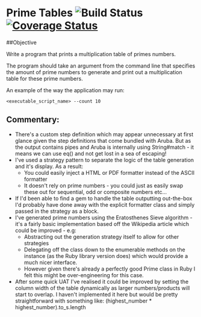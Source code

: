 # Prime Tables ![Build Status](https://travis-ci.org/stuartbates/prime_tables.svg?branch=master) [![Coverage Status](https://coveralls.io/repos/stuartbates/prime_tables/badge.svg?branch=master&service=github)](https://coveralls.io/github/stuartbates/prime_tables?branch=master)

##Objective

Write a program that prints a multiplication table of primes numbers.

The program should take an argument from the command line that specifies the amount of prime numbers to generate and print out a multiplication table for these prime numbers.

An example of the way the application may run:

  `<executable_script_name> --count 10`

## Commentary:

- There's a custom step definition which may appear unnecessary at first glance given the step definitions that come bundled with Aruba.  But as the output contains pipes and Aruba is internally using String#match - it means we can use eq() and not get lost in a sea of escaping!
- I've used a strategy pattern to separate the logic of the table generation and it's display.  As a result:
  - You could easily inject a HTML or PDF formatter instead of the ASCII formatter
  - It doesn't rely on prime numbers - you could just as easily swap these out for sequential, odd or composite numbers etc...
- If I'd been able to find a gem to handle the table outputting out-the-box I'd probably have done away with the explicit formatter class and simply passed in the strategy as a block.
- I've generated prime numbers using the Eratosthenes Sieve algorithm - it's a fairly basic implementation based off the Wikipedia article which could be improved - e.g:
  - Abstracting out the generation strategy itself to allow for other strategies
  - Delegating off the class down to the enumerable methods on the instance (as the Ruby library version does) which would provide a much nicer interface.  
  - However given there's already a perfectly good Prime class in Ruby I felt this might be over-engineering for this case.
- After some quick UAT I've realised it could be improved by setting the column width of the table dynamically as larger numbers/products will start to overlap.  I haven't implemented it here but would be pretty straightforward with something like: (highest_number * highest_number).to_s.length
